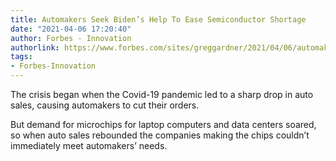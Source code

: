 ```yaml
---
title: Automakers Seek Biden’s Help To Ease Semiconductor Shortage
date: "2021-04-06 17:20:40"
author: Forbes - Innovation
authorlink: https://www.forbes.com/sites/greggardner/2021/04/06/automakers-seek-biden-administration-help-to-relieve-semiconductor-shortage/
tags:
- Forbes-Innovation
---
```

The crisis began when the Covid-19 pandemic led to a sharp drop in auto sales, causing automakers to cut their orders.

But demand for microchips for laptop computers and data centers soared, so when auto sales rebounded the companies making the chips couldn’t immediately meet automakers’ needs.